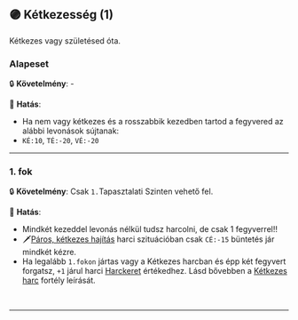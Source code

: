 ## 🟣 Kétkezesség (1)

Kétkezes vagy születésed óta.
### Alapeset

🔒 **Követelmény**: -

🌟 **Hatás**:
- Ha nem vagy kétkezes és a rosszabbik kezedben tartod a fegyvered az alábbi levonások sújtanak:
- `KÉ:10`, `TÉ:-20`, `VÉ:-20`

---
### 1. fok

🔒 **Követelmény**: Csak `1.`Tapasztalati Szinten vehető fel.

🌟 **Hatás**:
- Mindkét kezeddel levonás nélkül tudsz harcolni, de csak 1 fegyverrel!!
- 🗡️[Páros, kétkezes hajítás](../073_tavharc_taktikak.md#p%C3%A1ros-k%C3%A9tkezes-haj%C3%ADt%C3%A1s) harci szituációban csak `CÉ:-15` büntetés jár mindkét kézre.
- Ha legalább `1.fokon` jártas vagy a Kétkezes harcban és épp két fegyvert forgatsz, `+1` járul harci [Harckeret](../063_06_tamadasok_szama_fegyverrel.md#harckeret-harcmodoronk%C3%A9nt) értékedhez. Lásd bővebben a [Kétkezes harc](ketkezes_harc.md) fortély leírását.

<br />

---
